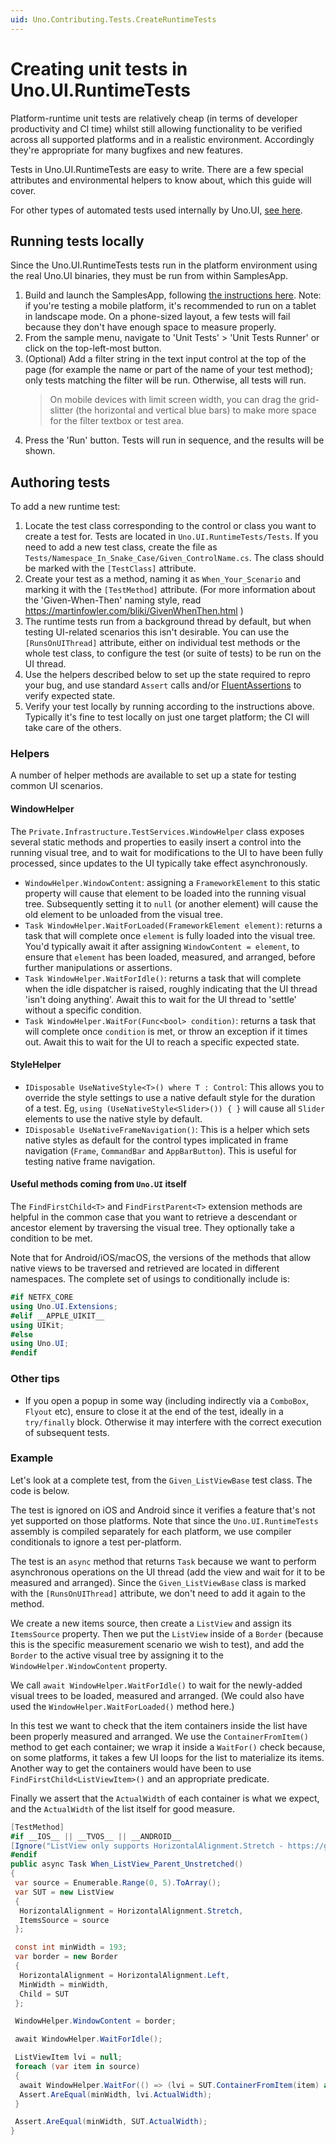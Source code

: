 ```yaml
---
uid: Uno.Contributing.Tests.CreateRuntimeTests
---
```


# Creating unit tests in Uno.UI.RuntimeTests

Platform-runtime unit tests are relatively cheap (in terms of developer productivity and CI time) whilst still allowing functionality to be verified across all supported platforms and in a realistic environment. Accordingly they're appropriate for many bugfixes and new features.

Tests in Uno.UI.RuntimeTests are easy to write. There are a few special attributes and environmental helpers to know about, which this guide will cover.

For other types of automated tests used internally by Uno.UI, [see here](xref:Uno.Contributing.Tests.CreatingTests).

## Running tests locally

Since the Uno.UI.RuntimeTests tests run in the platform environment using the real Uno.UI binaries, they must be run from within SamplesApp.

1. Build and launch the SamplesApp, following [the instructions here](xref:Uno.Contributing.SamplesApp). Note: if you're testing a mobile platform, it's recommended to run on a tablet in landscape mode. On a phone-sized layout, a few tests will fail because they don't have enough space to measure properly.
2. From the sample menu, navigate to 'Unit Tests' > 'Unit Tests Runner' or click on the top-left-most button.
3. (Optional) Add a filter string in the text input control at the top of the page (for example the name or part of the name of your test method); only tests matching the filter will be run. Otherwise, all tests will run.
    > On mobile devices with limit screen width, you can drag the grid-slitter (the horizontal and vertical blue bars) to make more space for the filter textbox or test area.
4. Press the 'Run' button. Tests will run in sequence, and the results will be shown.

## Authoring tests

To add a new runtime test:

1. Locate the test class corresponding to the control or class you want to create a test for. Tests are located in `Uno.UI.RuntimeTests/Tests`. If you need to add a new test class, create the file as `Tests/Namespace_In_Snake_Case/Given_ControlName.cs`. The class should be marked with the `[TestClass]` attribute.
2. Create your test as a method, naming it as `When_Your_Scenario` and marking it with the `[TestMethod]` attribute. (For more information about the 'Given-When-Then' naming style, read <https://martinfowler.com/bliki/GivenWhenThen.html> )
3. The runtime tests run from a background thread by default, but when testing UI-related scenarios this isn't desirable. You can use the `[RunsOnUIThread]` attribute, either on individual test methods or the whole test class, to configure the test (or suite of tests) to be run on the UI thread.
4. Use the helpers described below to set up the state required to repro your bug, and use standard `Assert` calls and/or [FluentAssertions](https://fluentassertions.com/introduction) to verify expected state.
5. Verify your test locally by running according to the instructions above. Typically it's fine to test locally on just one target platform; the CI will take care of the others.

### Helpers

A number of helper methods are available to set up a state for testing common UI scenarios.

#### WindowHelper

The `Private.Infrastructure.TestServices.WindowHelper` class exposes several static methods and properties to easily insert a control into the running visual tree, and to wait for modifications to the UI to have been fully processed, since updates to the UI typically take effect asynchronously.

- `WindowHelper.WindowContent`: assigning a `FrameworkElement` to this static property will cause that element to be loaded into the running visual tree. Subsequently setting it to `null` (or another element) will cause the old element to be unloaded from the visual tree.
- `Task WindowHelper.WaitForLoaded(FrameworkElement element)`: returns a task that will complete once `element` is fully loaded into the visual tree. You'd typically await it after assigning `WindowContent = element`, to ensure that `element` has been loaded, measured, and arranged, before further manipulations or assertions.
- `Task WindowHelper.WaitForIdle()`: returns a task that will complete when the idle dispatcher is raised, roughly indicating that the UI thread 'isn't doing anything'. Await this to wait for the UI thread to 'settle' without a specific condition.
- `Task WindowHelper.WaitFor(Func<bool> condition)`: returns a task that will complete once `condition` is met, or throw an exception if it times out. Await this to wait for the UI to reach a specific expected state.

#### StyleHelper

- `IDisposable UseNativeStyle<T>() where T : Control`: This allows you to override the style settings to use a native default style for the duration of a test. Eg, `using (UseNativeStyle<Slider>()) { }` will cause all `Slider` elements to use the native style by default.
- `IDisposable UseNativeFrameNavigation()`: This is a helper which sets native styles as default for the control types implicated in frame navigation (`Frame`, `CommandBar` and `AppBarButton`). This is useful for testing native frame navigation.

#### Useful methods coming from `Uno.UI` itself

 The `FindFirstChild<T>` and `FindFirstParent<T>` extension methods are helpful in the common case that you want to retrieve a descendant or ancestor element by traversing the visual tree. They optionally take a condition to be met.

 Note that for Android/iOS/macOS, the versions of the methods that allow native views to be traversed and retrieved are located in different namespaces. The complete set of usings to conditionally include is:

 ```csharp
 #if NETFX_CORE
using Uno.UI.Extensions;
#elif __APPLE_UIKIT__
using UIKit;
#else
using Uno.UI;
#endif
 ```

### Other tips

- If you open a popup in some way (including indirectly via a `ComboBox`, `Flyout` etc), ensure to close it at the end of the test, ideally in a `try/finally` block. Otherwise it may interfere with the correct execution of subsequent tests.

### Example

Let's look at a complete test, from the `Given_ListViewBase` test class. The code is below.

The test is ignored on iOS and Android since it verifies a feature that's not yet supported on those platforms. Note that since the `Uno.UI.RuntimeTests` assembly is compiled separately for each platform, we use compiler conditionals to ignore a test per-platform.

The test is an `async` method that returns `Task` because we want to perform asynchronous operations on the UI thread (add the view and wait for it to be measured and arranged). Since the `Given_ListViewBase` class is marked with the `[RunsOnUIThread]` attribute, we don't need to add it again to the method.

We create a new items source, then create a `ListView` and assign its `ItemsSource` property. Then we put the `ListView` inside of a `Border` (because this is the specific measurement scenario we wish to test), and add the `Border` to the active visual tree by assigning it to the `WindowHelper.WindowContent` property.

We call `await WindowHelper.WaitForIdle()` to wait for the newly-added visual trees to be loaded, measured and arranged. (We could also have used the `WindowHelper.WaitForLoaded()` method here.)

In this test we want to check that the item containers inside the list have been properly measured and arranged. We use the `ContainerFromItem()` method to get each container; we wrap it inside a `WaitFor()` check because, on some platforms, it takes a few UI loops for the list to materialize its items. Another way to get the containers would have been to use `FindFirstChild<ListViewItem>()` and an appropriate predicate.

Finally we assert that the `ActualWidth` of each container is what we expect, and the `ActualWidth` of the list itself for good measure.

```csharp
[TestMethod]
#if __IOS__ || __TVOS__ || __ANDROID__
[Ignore("ListView only supports HorizontalAlignment.Stretch - https://github.com/unoplatform/uno/issues/1133")]
#endif
public async Task When_ListView_Parent_Unstretched()
{
 var source = Enumerable.Range(0, 5).ToArray();
 var SUT = new ListView
 {
  HorizontalAlignment = HorizontalAlignment.Stretch,
  ItemsSource = source
 };

 const int minWidth = 193;
 var border = new Border
 {
  HorizontalAlignment = HorizontalAlignment.Left,
  MinWidth = minWidth,
  Child = SUT
 };

 WindowHelper.WindowContent = border;

 await WindowHelper.WaitForIdle();

 ListViewItem lvi = null;
 foreach (var item in source)
 {
  await WindowHelper.WaitFor(() => (lvi = SUT.ContainerFromItem(item) as ListViewItem) != null);
  Assert.AreEqual(minWidth, lvi.ActualWidth);
 }

 Assert.AreEqual(minWidth, SUT.ActualWidth);
}
```
